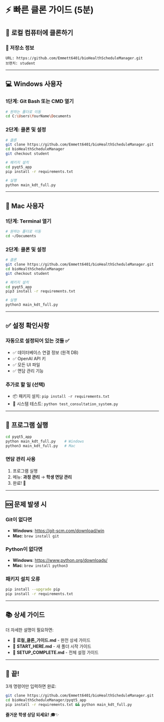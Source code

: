 # ⚡ 빠른 클론 가이드 (5분)

## 🎯 로컬 컴퓨터에 클론하기

### 📍 저장소 정보
```
URL: https://github.com/Emmett6401/bioHealthScheduleManager.git
브랜치: student
```

---

## 💻 Windows 사용자

### 1단계: Git Bash 또는 CMD 열기
```bash
# 원하는 폴더로 이동
cd C:\Users\YourName\Documents
```

### 2단계: 클론 및 설정
```bash
# 클론
git clone https://github.com/Emmett6401/bioHealthScheduleManager.git
cd bioHealthScheduleManager
git checkout student

# 패키지 설치
cd pyqt5_app
pip install -r requirements.txt

# 실행
python main_kdt_full.py
```

---

## 🍎 Mac 사용자

### 1단계: Terminal 열기
```bash
# 원하는 폴더로 이동
cd ~/Documents
```

### 2단계: 클론 및 설정
```bash
# 클론
git clone https://github.com/Emmett6401/bioHealthScheduleManager.git
cd bioHealthScheduleManager
git checkout student

# 패키지 설치
cd pyqt5_app
pip3 install -r requirements.txt

# 실행
python3 main_kdt_full.py
```

---

## ✅ 설정 확인사항

### 자동으로 설정되어 있는 것들 ✅
- ✅ 데이터베이스 연결 정보 (원격 DB)
- ✅ OpenAI API 키
- ✅ 모든 UI 파일
- ✅ 면담 관리 기능

### 추가로 할 일 (선택)
- 📦 패키지 설치: `pip install -r requirements.txt`
- 🧪 시스템 테스트: `python test_consultation_system.py`

---

## 🚀 프로그램 실행

```bash
cd pyqt5_app
python main_kdt_full.py    # Windows
python3 main_kdt_full.py   # Mac
```

### 면담 관리 사용
1. 프로그램 실행
2. 메뉴: **과정 관리** → **학생 면담 관리**
3. 완료! 🎉

---

## 🆘 문제 발생 시

### Git이 없다면
- **Windows**: https://git-scm.com/download/win
- **Mac**: `brew install git`

### Python이 없다면
- **Windows**: https://www.python.org/downloads/
- **Mac**: `brew install python3`

### 패키지 설치 오류
```bash
pip install --upgrade pip
pip install -r requirements.txt
```

---

## 📚 상세 가이드

더 자세한 설명이 필요하면:
- 📖 **로컬_클론_가이드.md** - 완전 상세 가이드
- 📘 **START_HERE.md** - 새 폴더 시작 가이드
- 🚀 **SETUP_COMPLETE.md** - 전체 설정 가이드

---

## 🎊 끝!

3개 명령어만 입력하면 완료:
```bash
git clone https://github.com/Emmett6401/bioHealthScheduleManager.git
cd bioHealthScheduleManager/pyqt5_app
pip install -r requirements.txt && python main_kdt_full.py
```

**즐거운 학생 상담 되세요!** 🎓✨
